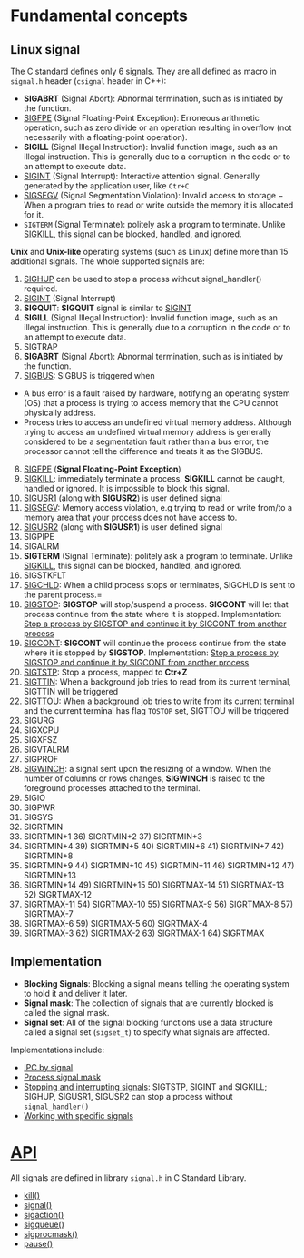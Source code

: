 # Fundamental concepts

## Linux signal

The C standard defines only 6 signals. They are all defined as macro in ``signal.h`` header (``csignal`` header in C++):

* **SIGABRT** (Signal Abort): Abnormal termination, such as is initiated by the function.
* [SIGFPE](Working%20with%20specific%20signal.md#sigfpe) (Signal Floating-Point Exception): Erroneous arithmetic operation, such as zero divide or an operation resulting in overflow (not necessarily with a floating-point operation).
* **SIGILL** (Signal Illegal Instruction): Invalid function image, such as an illegal instruction. This is generally due to a corruption in the code or to an attempt to execute data.
* [SIGINT](Working%20with%20specific%20signal.md#sigtstp-and-sigint) (Signal Interrupt): Interactive attention signal. Generally generated by the application user, like ``Ctr+C``
* [SIGSEGV](Working%20with%20specific%20signals.md#sigsegv) (Signal Segmentation Violation): Invalid access to storage − When a program tries to read or write outside the memory it is allocated for it.
* ``SIGTERM`` (Signal Terminate): politely ask a program to terminate. Unlike [SIGKILL](Working%20with%20specific%20signal.md#sigkill), this signal can be blocked, handled, and ignored.

**Unix** and **Unix-like** operating systems (such as Linux) define more than 15 additional signals. The whole supported signals are:

1. [SIGHUP](Working%20with%20specific%20signal.md#sighup-sigusr1-sigusr2-can-stop-a-process-without-signal_handler-required) can be used to stop a process without signal_handler() required.
2. [SIGINT](Working%20with%20specific%20signal.md#sigtstp-and-sigint) (Signal Interrupt)
3. **SIGQUIT**: **SIGQUIT** signal is similar to [SIGINT](Working%20with%20specific%20signal.md#sigtstp-and-sigint)
4. **SIGILL** (Signal Illegal Instruction): Invalid function image, such as an illegal instruction. This is generally due to a corruption in the code or to an attempt to execute data.
5. SIGTRAP
6. **SIGABRT** (Signal Abort): Abnormal termination, such as is initiated by the function.
7. [SIGBUS](): SIGBUS is triggered when
  * A bus error is a fault raised by hardware, notifying an operating system (OS) that a process is trying to access memory that the CPU cannot physically address.
  * Process tries to access an undefined virtual memory address. Although trying to access an undefined virtual memory address is generally considered to be a segmentation fault rather than a bus error, the processor cannot tell the difference and treats it as the SIGBUS.
8. [SIGFPE](Working%20with%20specific%20signal.md#sigfpe) (**Signal Floating-Point Exception**)
9. [SIGKILL](Working%20with%20specific%20signal.md#sigkill): immediately terminate a process, **SIGKILL** cannot be caught, handled or ignored. It is impossible to block this signal.
10. [SIGUSR1](Working%20with%20specific%20signal.md#sigusr1-and-sigusr2) (along with **SIGUSR2**) is user defined signal
11. [SIGSEGV](Working%20with%20specific%20signals.md#sigsegv): Memory access violation, e.g trying to read or write from/to a memory area that your process does not have access to.
12. [SIGUSR2](Working%20with%20specific%20signal.md#sigusr1-and-sigusr2) (along with **SIGUSR1**) is user defined signal
13. SIGPIPE
14. SIGALRM
15. **SIGTERM** (Signal Terminate): politely ask a program to terminate. Unlike [SIGKILL](Working%20with%20specific%20signal.md#sigkill), this signal can be blocked, handled, and ignored.
16. SIGSTKFLT
17. [SIGCHLD](../Process/Process%20cloning/Signal%20for%20fork().md#sigchld): When a child process stops or terminates, SIGCHLD is sent to the parent process.=  
18. [SIGSTOP](../Process/system()%20for%20a%20process%20with%20infinite%20loop%20in%20the%20background.md#stop%20child_process%20by%20SIGSTOP%20and%20continue%20it%20by%20SIGCONT): **SIGSTOP** will stop/suspend a process. **SIGCONT** will let that process continue from the state where it is stopped. Implementation: [Stop a process by SIGSTOP and continue it by SIGCONT from another process](../Process/system()%20for%20a%20process%20with%20infinite%20loop%20in%20the%20background.md#stop-child_process-by-sigstop-and-continue-it-by-sigcont)
19. [SIGCONT](../Process/system()%20for%20a%20process%20with%20infinite%20loop%20in%20the%20background.md#stop%20child_process%20by%20SIGSTOP%20and%20continue%20it%20by%20SIGCONT): **SIGCONT** will continue the process continue from the state where it is stopped by **SIGSTOP**. Implementation: [Stop a process by SIGSTOP and continue it by SIGCONT from another process](../Process/system()%20for%20a%20process%20with%20infinite%20loop%20in%20the%20background.md#stop-child_process-by-sigstop-and-continue-it-by-sigcont)
20. [SIGTSTP](Working%20with%20specific%20signal.md#sigtstp-and-sigint): Stop a process, mapped to **Ctr+Z**
21. [SIGTTIN](Working%20with%20specific%20signals.md#sigttin): When a background job tries to read from its current terminal, SIGTTIN will be triggered
22. [SIGTTOU](Working%20with%20specific%20signals.md#sigttou): When a background job tries to write from its current terminal and the current terminal has flag ``TOSTOP`` set, SIGTTOU will be triggered
23. SIGURG
24. SIGXCPU
25. SIGXFSZ
26. SIGVTALRM
27. SIGPROF 
28. [SIGWINCH](Working%20with%20specific%20signal.md#sigwinch): a signal sent upon the resizing of a window. When the number of columns or rows changes, **SIGWINCH** is raised to the foreground processes attached to the terminal.
29. SIGIO
30. SIGPWR
31. SIGSYS
34. SIGRTMIN
35. SIGRTMIN+1	36) SIGRTMIN+2	37) SIGRTMIN+3
38. SIGRTMIN+4	39) SIGRTMIN+5	40) SIGRTMIN+6	41) SIGRTMIN+7	42) SIGRTMIN+8
43. SIGRTMIN+9	44) SIGRTMIN+10	45) SIGRTMIN+11	46) SIGRTMIN+12	47) SIGRTMIN+13
48. SIGRTMIN+14	49) SIGRTMIN+15	50) SIGRTMAX-14	51) SIGRTMAX-13	52) SIGRTMAX-12
53. SIGRTMAX-11	54) SIGRTMAX-10	55) SIGRTMAX-9	56) SIGRTMAX-8	57) SIGRTMAX-7
58. SIGRTMAX-6	59) SIGRTMAX-5	60) SIGRTMAX-4
61. SIGRTMAX-3	62) SIGRTMAX-2 63) SIGRTMAX-1	64) SIGRTMAX
    
## Implementation

* **Blocking Signals**: Blocking a signal means telling the operating system to hold it and deliver it later. 
* **Signal mask**: The collection of signals that are currently blocked is called the signal mask.
* **Signal set**: All of the signal blocking functions use a data structure called a signal set (``sigset_t``) to specify what signals are affected.

Implementations include:
* [IPC by signal](IPC%20by%20signal.md)
* [Process signal mask](Process%20signal%20mask.md)
* [Stopping and interrupting signals](): SIGTSTP, SIGINT and SIGKILL; SIGHUP, SIGUSR1, SIGUSR2 can stop a process without ``signal_handler()``
* [Working with specific signals](Working%20with%20specific%20signals.md)

# [API](API.md)

All signals are defined in library ``signal.h`` in C Standard Library.

* [kill()]()
* [signal()]()
* [sigaction()]()
* [sigqueue()]()
* [sigprocmask()]()
* [pause()]()
